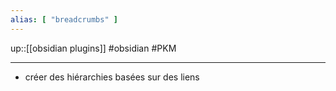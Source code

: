 ```yaml
---
alias: [ "breadcrumbs" ]
---
```

up::[[obsidian plugins]]
#obsidian #PKM 

---

 - créer des hiérarchies basées sur des liens



